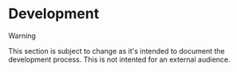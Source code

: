 # Development
> [!WARNING]
> This section is subject to change as it's intended to document the development process. This is not intented for an external audience.